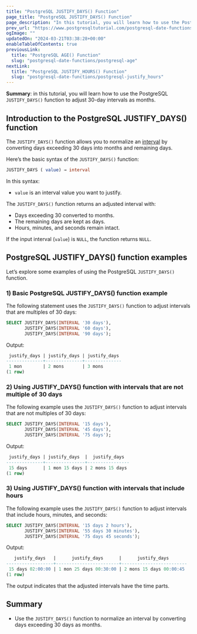 ```yaml
---
title: "PostgreSQL JUSTIFY_DAYS() Function"
page_title: "PostgreSQL JUSTIFY_DAYS() Function"
page_description: "In this tutorial, you will learn how to use the PostgreSQL JUSTIFY_DAYS() function to adjust 30-day intervals as months."
prev_url: "https://www.postgresqltutorial.com/postgresql-date-functions/postgresql-justify_days/"
ogImage: ""
updatedOn: "2024-03-21T03:38:28+00:00"
enableTableOfContents: true
previousLink: 
  title: "PostgreSQL AGE() Function"
  slug: "postgresql-date-functions/postgresql-age"
nextLink: 
  title: "PostgreSQL JUSTIFY_HOURS() Function"
  slug: "postgresql-date-functions/postgresql-justify_hours"
---
```





**Summary**: in this tutorial, you will learn how to use the PostgreSQL `JUSTIFY_DAYS()` function to adjust 30\-day intervals as months.


## Introduction to the PostgreSQL JUSTIFY\_DAYS() function

The `JUSTIFY_DAYS()` function allows you to normalize an [interval](../postgresql-tutorial/postgresql-interval) by converting days exceeding 30 days into months and remaining days.

Here’s the basic syntax of the `JUSTIFY_DAYS()` function:


```sql
JUSTIFY_DAYS ( value) → interval
```
In this syntax:

* `value` is an interval value you want to justify.

The `JUSTIFY_DAYS()` function returns an adjusted interval with:

* Days exceeding 30 converted to months.
* The remaining days are kept as days.
* Hours, minutes, and seconds remain intact.

If the input interval (`value`) is `NULL`, the function returns `NULL`.


## PostgreSQL JUSTIFY\_DAYS() function examples

Let’s explore some examples of using the PostgreSQL `JUSTIFY_DAYS()` function.


### 1\) Basic PostgreSQL JUSTIFY\_DAYS() function example

The following statement uses the `JUSTIFY_DAYS()` function to adjust intervals that are multiples of 30 days:


```sql
SELECT JUSTIFY_DAYS(INTERVAL '30 days'), 
       JUSTIFY_DAYS(INTERVAL '60 days'),
       JUSTIFY_DAYS(INTERVAL '90 days');
```
Output:


```sql
 justify_days | justify_days | justify_days
--------------+--------------+--------------
 1 mon        | 2 mons       | 3 mons
(1 row)
```

### 2\) Using JUSTIFY\_DAYS() function with intervals that are not multiple of 30 days

The following example uses the `JUSTIFY_DAYS()` function to adjust intervals that are not multiples of 30 days:


```sql
SELECT JUSTIFY_DAYS(INTERVAL '15 days'), 
       JUSTIFY_DAYS(INTERVAL '45 days'),
       JUSTIFY_DAYS(INTERVAL '75 days');
```
Output:


```sql
 justify_days | justify_days  |  justify_days
--------------+---------------+----------------
 15 days      | 1 mon 15 days | 2 mons 15 days
(1 row)
```

### 3\) Using JUSTIFY\_DAYS() function with intervals that include hours

The following example uses the `JUSTIFY_DAYS()` function to adjust intervals that include hours, minutes, and seconds:


```sql
SELECT JUSTIFY_DAYS(INTERVAL '15 days 2 hours'), 
       JUSTIFY_DAYS(INTERVAL '55 days 30 minutes'),
       JUSTIFY_DAYS(INTERVAL '75 days 45 seconds');
```
Output:


```sql
   justify_days   |      justify_days      |      justify_days
------------------+------------------------+-------------------------
 15 days 02:00:00 | 1 mon 25 days 00:30:00 | 2 mons 15 days 00:00:45
(1 row)
```
The output indicates that the adjusted intervals have the time parts.


## Summary

* Use the `JUSTIFY_DAYS()` function to normalize an interval by converting days exceeding 30 days as months.

